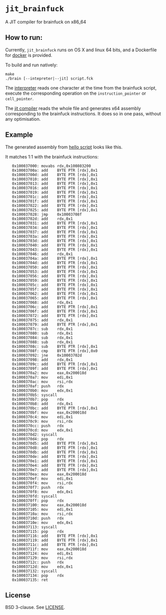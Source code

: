 `jit_brainfuck`
==============
A JIT compiler for brainfuck on x86_64

How to run:
----------
Currently, `jit_brainfuck` runs on OS X and linux 64 bits, and a Dockerfile for [docker](https://www.docker.com/) is provided.

To build and run natively:

	make
	./brain [--intepreter|--jit] script.fck


The [interpreter](lib/interpreter.c) reads one character at the time from the brainfuck script, execute the corresponding operation on the `instruction_pointer` or `cell_pointer`.

The [jit compiler](lib/compiler.c) reads the whole file and generates x64 assembly corresponding to the brainfuck instructions. It does so in one pass, without any optimisation.


Example
-------
The generated assembly from [hello script](scripts/hello.fck) looks like this.

It matches 1:1 with the brainfuck instructions:

	   0x100037000:	movabs rdx,0x100803200
	   0x10003700a:	add    BYTE PTR [rdx],0x1
	   0x10003700d:	add    BYTE PTR [rdx],0x1
	   0x100037010:	add    BYTE PTR [rdx],0x1
	   0x100037013:	add    BYTE PTR [rdx],0x1
	   0x100037016:	add    BYTE PTR [rdx],0x1
	   0x100037019:	add    BYTE PTR [rdx],0x1
	   0x10003701c:	add    BYTE PTR [rdx],0x1
	   0x10003701f:	add    BYTE PTR [rdx],0x1
	   0x100037022:	add    BYTE PTR [rdx],0x1
	   0x100037025:	add    BYTE PTR [rdx],0x1
	   0x100037028:	jmp    0x10003708f
	   0x10003702d:	add    rdx,0x1
	   0x100037031:	add    BYTE PTR [rdx],0x1
	   0x100037034:	add    BYTE PTR [rdx],0x1
	   0x100037037:	add    BYTE PTR [rdx],0x1
	   0x10003703a:	add    BYTE PTR [rdx],0x1
	   0x10003703d:	add    BYTE PTR [rdx],0x1
	   0x100037040:	add    BYTE PTR [rdx],0x1
	   0x100037043:	add    BYTE PTR [rdx],0x1
	   0x100037046:	add    rdx,0x1
	   0x10003704a:	add    BYTE PTR [rdx],0x1
	   0x10003704d:	add    BYTE PTR [rdx],0x1
	   0x100037050:	add    BYTE PTR [rdx],0x1
	   0x100037053:	add    BYTE PTR [rdx],0x1
	   0x100037056:	add    BYTE PTR [rdx],0x1
	   0x100037059:	add    BYTE PTR [rdx],0x1
	   0x10003705c:	add    BYTE PTR [rdx],0x1
	   0x10003705f:	add    BYTE PTR [rdx],0x1
	   0x100037062:	add    BYTE PTR [rdx],0x1
	   0x100037065:	add    BYTE PTR [rdx],0x1
	   0x100037068:	add    rdx,0x1
	   0x10003706c:	add    BYTE PTR [rdx],0x1
	   0x10003706f:	add    BYTE PTR [rdx],0x1
	   0x100037072:	add    BYTE PTR [rdx],0x1
	   0x100037075:	add    rdx,0x1
	   0x100037079:	add    BYTE PTR [rdx],0x1
	   0x10003707c:	sub    rdx,0x1
	   0x100037080:	sub    rdx,0x1
	   0x100037084:	sub    rdx,0x1
	   0x100037088:	sub    rdx,0x1
	   0x10003708c:	sub    BYTE PTR [rdx],0x1
	   0x10003708f:	cmp    BYTE PTR [rdx],0x0
	   0x100037092:	jne    0x10003702d
	   0x100037098:	add    rdx,0x1
	   0x10003709c:	add    BYTE PTR [rdx],0x1
	   0x10003709f:	add    BYTE PTR [rdx],0x1
	   0x1000370a2:	mov    eax,0x200018d
	   0x1000370a7:	mov    edi,0x1
	   0x1000370ac:	mov    rsi,rdx
	   0x1000370af:	push   rdx
	   0x1000370b0:	mov    edx,0x1
	   0x1000370b5:	syscall 
	   0x1000370b7:	pop    rdx
	   0x1000370b8:	add    rdx,0x1
	   0x1000370bc:	add    BYTE PTR [rdx],0x1
	   0x1000370bf:	mov    eax,0x200018d
	   0x1000370c4:	mov    edi,0x1
	   0x1000370c9:	mov    rsi,rdx
	   0x1000370cc:	push   rdx
	   0x1000370cd:	mov    edx,0x1
	   0x1000370d2:	syscall 
	   0x1000370d4:	pop    rdx
	   0x1000370d5:	add    BYTE PTR [rdx],0x1
	   0x1000370d8:	add    BYTE PTR [rdx],0x1
	   0x1000370db:	add    BYTE PTR [rdx],0x1
	   0x1000370de:	add    BYTE PTR [rdx],0x1
	   0x1000370e1:	add    BYTE PTR [rdx],0x1
	   0x1000370e4:	add    BYTE PTR [rdx],0x1
	   0x1000370e7:	add    BYTE PTR [rdx],0x1
	   0x1000370ea:	mov    eax,0x200018d
	   0x1000370ef:	mov    edi,0x1
	   0x1000370f4:	mov    rsi,rdx
	   0x1000370f7:	push   rdx
	   0x1000370f8:	mov    edx,0x1
	   0x1000370fd:	syscall 
	   0x1000370ff:	pop    rdx
	   0x100037100:	mov    eax,0x200018d
	   0x100037105:	mov    edi,0x1
	   0x10003710a:	mov    rsi,rdx
	   0x10003710d:	push   rdx
	   0x10003710e:	mov    edx,0x1
	   0x100037113:	syscall 
	   0x100037115:	pop    rdx
	   0x100037116:	add    BYTE PTR [rdx],0x1
	   0x100037119:	add    BYTE PTR [rdx],0x1
	   0x10003711c:	add    BYTE PTR [rdx],0x1
	   0x10003711f:	mov    eax,0x200018d
	   0x100037124:	mov    edi,0x1
	   0x100037129:	mov    rsi,rdx
	   0x10003712c:	push   rdx
	   0x10003712d:	mov    edx,0x1
	   0x100037132:	syscall 
	   0x100037134:	pop    rdx
	   0x100037135:	ret  

License
-------
BSD 3-clause. See [LICENSE](LICENSE).
